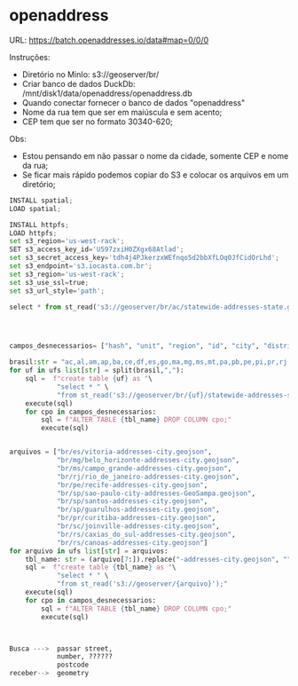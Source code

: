# openaddress


URL:  https://batch.openaddresses.io/data#map=0/0/0

Instruções:
- Diretório no MinIo: s3://geoserver/br/
- Criar banco de dados DuckDb: /mnt/disk1/data/openaddress/openaddress.db
- Quando conectar fornecer o banco de dados "openaddress"
- Nome da rua tem que ser em maiúscula e sem acento;
- CEP tem que ser no formato 30340-620;


Obs:
- Estou pensando em não passar o nome da cidade, somente CEP e nome da rua;
- Se ficar mais rápido podemos copiar do S3 e colocar os arquivos em um diretório;

```py
INSTALL spatial;
LOAD spatial;

INSTALL httpfs;
LOAD httpfs;
set s3_region='us-west-rack';
SET s3_access_key_id='U597zxiH0ZXgx68Atlad';
set s3_secret_access_key='tdh4j4PJkerzxWEfnqo5d2bbXfLOq0JfCidOrLhd';
set s3_endpoint='s3.iocasta.com.br';
set s3_region='us-west-rack';
set s3_use_ssl=true;
set s3_url_style='path';

select * from st_read('s3://geoserver/br/ac/statewide-addresses-state.geojson') ;




campos_desnecessarios= ["hash", "unit", "region", "id", "city", "district"]

brasil:str = "ac,al,am,ap,ba,ce,df,es,go,ma,mg,ms,mt,pa,pb,pe,pi,pr,rj,rn,ro,rr,rs,sc,se,sp,to"
for uf in ufs list[str] = split(brasil,","):
	sql =  f"create table {uf} as "\
			"select * " \
			"from st_read('s3://geoserver/br/{uf}/statewide-addresses-state.geojson');"
	execute(sql)
	for cpo in campos_desnecessarios:
		sql = f"ALTER TABLE {tbl_name} DROP COLUMN cpo;"
		execute(sql)


arquivos = ["br/es/vitoria-addresses-city.geojson",
			"br/mg/belo_horizonte-addresses-city.geojson",
			"br/ms/campo_grande-addresses-city.geojson",
			"br/rj/rio_de_janeiro-addresses-city.geojson",
			"br/pe/recife-addresses-city.geojson",
			"br/sp/sao-paulo-city-addresses-GeoSampa.geojson",
			"br/sp/santos-addresses-city.geojson",
			"br/sp/guarulhos-addresses-city.geojson",
			"br/pr/curitiba-addresses-city.geojson",
			"br/sc/joinville-addresses-city.geojson",
			"br/rs/caxias_do_sul-addresses-city.geojson",
			"br/rs/canoas-addresses-city.geojson"]
for arquivo in ufs list[str] = arquivos:
	tbl_name: str = (arquivo[7:]).replace("-addresses-city.geojson", "")
	sql =  f"create table {tbl_name} as "\
			"select * " \
			"from st_read('s3://geoserver/{arquivo}');"
	execute(sql)
	for cpo in campos_desnecessarios:
		sql = f"ALTER TABLE {tbl_name} DROP COLUMN cpo;"
		execute(sql)



Busca --->  passar street,
	    	number, ??????
			postcode 
receber-->	geometry
```
